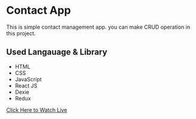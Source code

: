 # Contact App
This is simple contact management app. you can make CRUD operation in this project.

## Used Langauage & Library
* HTML
* CSS
* JavaScript
* React JS
* Dexie
* Redux

[Click Here to Watch Live](http://seenivasan.000webhostapp.com/projects/contact_app/)
